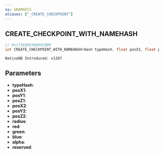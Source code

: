 ```yaml
---
ns: GRAPHICS
aliases: ["_CREATE_CHECKPOINT"]
---
```

## CREATE_CHECKPOINT_WITH_NAMEHASH

```c
// 0x175668836B44CBB0
int CREATE_CHECKPOINT_WITH_NAMEHASH(Hash typeHash, float posX1, float posY1, float posZ1, float posX2, float posY2, float posZ2, float radius, int red, int green, int blue, int alpha, int reserved);
```

```
NativeDB Introduced: v1207
```

## Parameters
* **typeHash**:
* **posX1**:
* **posY1**:
* **posZ1**:
* **posX2**:
* **posY2**:
* **posZ2**:
* **radius**:
* **red**:
* **green**:
* **blue**:
* **alpha**:
* **reserved**:
